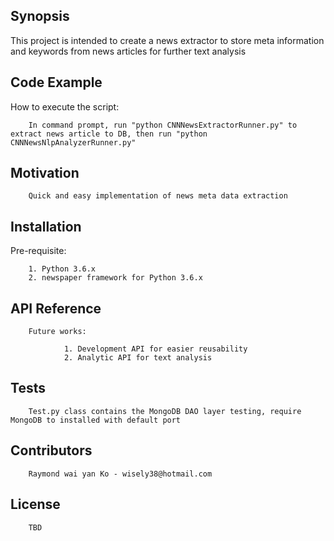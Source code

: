 ## Synopsis

This project is intended to create a news extractor to store meta information and keywords from news articles for further text analysis

## Code Example

How to execute the script:

        In command prompt, run "python CNNNewsExtractorRunner.py" to extract news article to DB, then run "python CNNNewsNlpAnalyzerRunner.py" 

## Motivation

        Quick and easy implementation of news meta data extraction

## Installation

Pre-requisite:

        1. Python 3.6.x
        2. newspaper framework for Python 3.6.x

## API Reference

        Future works:

                1. Development API for easier reusability
                2. Analytic API for text analysis

## Tests

        Test.py class contains the MongoDB DAO layer testing, require MongoDB to installed with default port

## Contributors

        Raymond wai yan Ko - wisely38@hotmail.com

## License

        TBD

